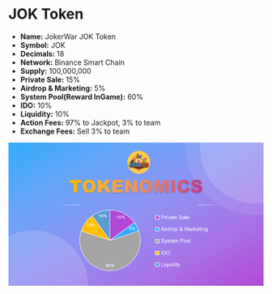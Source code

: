 # JOK Token

* **Name:** JokerWar JOK Token
* **Symbol:** JOK
* **Decimals:** 18
* **Network:** Binance Smart Chain
* **Supply:** 100,000,000
* **Private Sale:** 15%
* **Airdrop & Marketing:** 5%
* **System Pool\(Reward InGame\):** 60%
* **IDO:** 10%
* **Liquidity:** 10%
* **Action Fees:** 97% to Jackpot, 3% to team
* **Exchange Fees:** Sell 3% to team

![](../.gitbook/assets/token1.png)

